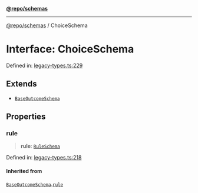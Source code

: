 [**@repo/schemas**](../README.md)

***

[@repo/schemas](../README.md) / ChoiceSchema

# Interface: ChoiceSchema

Defined in: [legacy-types.ts:229](https://github.com/alexqguo/drinking-board-game-v3/blob/4f4a12dcb42e0861ffa9f989554e8e3dfe2a43b8/packages/schemas/src/legacy-types.ts#L229)

## Extends

- [`BaseOutcomeSchema`](BaseOutcomeSchema.md)

## Properties

### rule

> **rule**: [`RuleSchema`](../type-aliases/RuleSchema.md)

Defined in: [legacy-types.ts:218](https://github.com/alexqguo/drinking-board-game-v3/blob/4f4a12dcb42e0861ffa9f989554e8e3dfe2a43b8/packages/schemas/src/legacy-types.ts#L218)

#### Inherited from

[`BaseOutcomeSchema`](BaseOutcomeSchema.md).[`rule`](BaseOutcomeSchema.md#rule)
